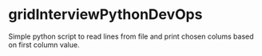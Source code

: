 # gridInterviewPythonDevOps
Simple python script to read lines from file and print chosen colums based on first column value.
